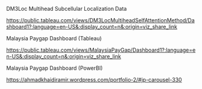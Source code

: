 DM3Loc Multihead Subcellular Localization Data

https://public.tableau.com/views/DM3LocMultiheadSelfAttentionMethod/Dashboard1?:language=en-US&:display_count=n&:origin=viz_share_link

Malaysia Paygap Dashboard (Tableau)

https://public.tableau.com/views/MalaysiaPayGap/Dashboard1?:language=en-US&:display_count=n&:origin=viz_share_link

Malaysia Paygap Dashboard (PowerBI)

https://ahmadkhaidiramir.wordpress.com/portfolio-2/#jp-carousel-330
